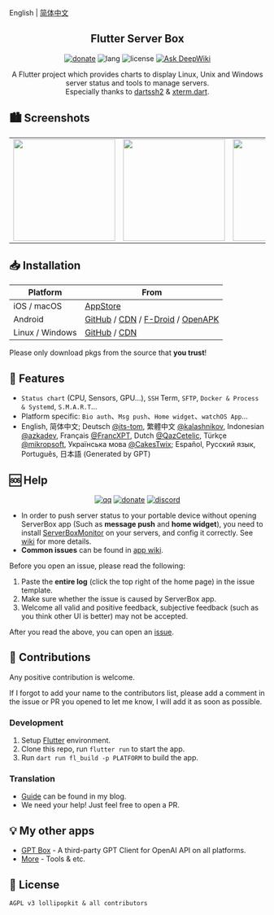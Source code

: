 English | [简体中文](README_zh.md)

<h2 align="center">Flutter Server Box</h2>

<div align="center">
  <a href="https://cdn.lpkt.cn/donate"><img alt="donate" src="https://img.shields.io/badge/donate-me-pink"></a>
  <img alt="lang" src="https://img.shields.io/badge/lang-dart-cyan">
  <img alt="license" src="https://img.shields.io/badge/license-AGPLv3-yellow">
  <a href="https://deepwiki.com/lollipopkit/flutter_server_box"><img src="https://deepwiki.com/badge.svg" alt="Ask DeepWiki"></a>
</div>

<p align="center">
A Flutter project which provides charts to display Linux, Unix and Windows server status and tools to manage servers.
<br>
Especially thanks to <a href="https://github.com/TerminalStudio/dartssh2">dartssh2</a> & <a href="https://github.com/TerminalStudio/xterm.dart">xterm.dart</a>.
</p>

## 🏙️ Screenshots

<table>
  <tr>
    <td><img width="200px" src="https://cdn.lpkt.cn/serverbox/screenshot/1.jpg"></td>
    <td><img width="200px" src="https://cdn.lpkt.cn/serverbox/screenshot/2.jpg"></td>
    <td><img width="200px" src="https://cdn.lpkt.cn/serverbox/screenshot/3.jpg"></td>
    <td><img width="200px" src="https://cdn.lpkt.cn/serverbox/screenshot/4.jpg"></td>
  </tr>
</table>

## 📥 Installation

|Platform| From|
|--|--|
| iOS / macOS     | [AppStore](https://apps.apple.com/app/id1586449703)                                                                                                                                                                                                                               |
| Android         | [GitHub](https://github.com/lollipopkit/flutter_server_box/releases) / [CDN](https://cdn.lpkt.cn/serverbox/pkg/?sort=time&order=desc&layout=grid) / [F-Droid](https://f-droid.org/packages/tech.lolli.toolbox) / [OpenAPK](https://www.openapk.net/serverbox/tech.lolli.toolbox/) |
| Linux / Windows | [GitHub](https://github.com/lollipopkit/flutter_server_box/releases) / [CDN](https://cdn.lpkt.cn/serverbox/pkg/?sort=time&order=desc&layout=grid)                                                                                                                                 |

Please only download pkgs from the source that **you trust**!  

## 🔖 Features

- `Status chart` (CPU, Sensors, GPU...), `SSH` Term, `SFTP`, `Docker & Process & Systemd`, `S.M.A.R.T`...
- Platform specific: `Bio auth`、`Msg push`、`Home widget`、`watchOS App`...
- English, 简体中文; Deutsch [@its-tom](https://github.com/its-tom), 繁體中文 [@kalashnikov](https://github.com/kalashnikov), Indonesian [@azkadev](https://github.com/azkadev), Français [@FrancXPT](https://github.com/FrancXPT), Dutch [@QazCetelic](https://github.com/QazCetelic), Türkçe [@mikropsoft](https://github.com/mikropsoft), Українська мова [@CakesTwix](https://github.com/CakesTwix); Español, Русский язык, Português, 日本語 (Generated by GPT)

## 🆘 Help

<div align="center">
  <a href="https://qm.qq.com/q/daCGa7eShG"><img alt="qq" src="https://img.shields.io/badge/QQ-Group-pink"></a>
  <a href="https://t.me/lpktg"><img alt="donate" src="https://img.shields.io/badge/Telegram-lpktg-green"></a>
  <a href="https://discord.gg/SsVNbRhK7w"><img alt="discord" src="https://img.shields.io/badge/Discord-lpkt-purple"></a>
</div>

- In order to push  server status to your portable device without opening ServerBox app (Such as **message push** and **home widget**), you need to install [ServerBoxMonitor](https://github.com/lollipopkit/server_box_monitor) on your servers, and config it correctly. See [wiki](https://github.com/lollipopkit/server_box_monitor/wiki) for more details.
- **Common issues** can be found in [app wiki](https://github.com/lollipopkit/flutter_server_box/wiki).

Before you open an issue, please read the following:

1. Paste the **entire log** (click the top right of the home page) in the issue template.
2. Make sure whether the issue is caused by ServerBox app.
3. Welcome all valid and positive feedback, subjective feedback (such as you think other UI is better) may not be accepted.

After you read the above, you can open an [issue](https://github.com/lollipopkit/flutter_server_box/issues/new).

## 🧱 Contributions

Any positive contribution is welcome.

If I forgot to add your name to the contributors list, please add a comment in the issue or PR you opened to let me know, I will add it as soon as possible.

### Development

1. Setup [Flutter](https://flutter.dev/docs/get-started/install) environment.
2. Clone this repo, run `flutter run` to start the app.
3. Run `dart run fl_build -p PLATFORM` to build the app.

### Translation

- [Guide](https://blog.lpkt.cn/posts/faq/) can be found in my blog.
- We need your help! Just feel free to open a PR.

## 💡 My other apps

- [GPT Box](https://github.com/lollipopkit/flutter_gpt_box) - A third-party GPT Client for OpenAI API on all platforms.
- [More](https://github.com/lollipopkit) - Tools & etc.

## 📝 License

`AGPL v3 lollipopkit & all contributors`
